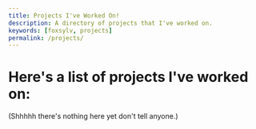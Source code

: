 ```yaml
---
title: Projects I've Worked On!
description: A directory of projects that I've worked on.
keywords: [foxsylv, projects]
permalink: /projects/
---
```


<h1>
    Here's a list of projects I've worked on:
</h1>

<p>
    (Shhhhh there's nothing here yet don't tell anyone.)
</p>
